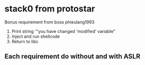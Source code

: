 # stack0 from protostar
Bonus requirement from boss phieulang1993 
1. Print string '"you have changed 'modified' variable"
2. Inject and run shellcode
3. Return to libc

## Each requirement do without and with ASLR
